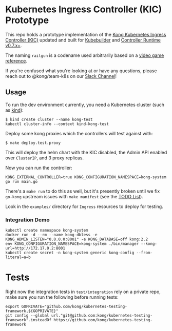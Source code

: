 # Kubernetes Ingress Controller (KIC) Prototype

This repo holds a prototype implementation of the [Kong Kubernetes Ingress Controller (KIC)][kic] updated and built for [Kubebuilder][kb] and [Controller Runtime v0.7.x+][ctrl].

The naming `railgun` is a codename used arbitrarily based on a [video game reference][q3].

If you're confused what you're looking at or have any questions, please reach out to @kong/team-k8s on our [Slack Channel][slack]!

## Usage

To run the dev environment currently, you need a Kubernetes cluster (such as [kind](https://github.com/kubernetes-sigs/kind)):

```shell
$ kind create cluster --name kong-test
kubectl cluster-info --context kind-kong-test
```

Deploy some kong proxies which the controllers will test against with:

```shell
$ make deploy.test.proxy
```

This will deploy the helm chart with the KIC disabled, the Admin API enabled over `ClusterIP`, and 3 proxy replicas.

Now you can run the controller:

```shell
KONG_EXTERNAL_CONTROLLER=true KONG_CONFIGURATION_NAMESPACE=kong-system go run main.go
```

There's a `make run` to do this as well, but it's presently broken until we fix `go-kong` upstream issues with `make manifest` (see the [TODO List](/TODO)).

Look in the `examples/` directory for `Ingress` resources to deploy for testing.

### Integration Demo

```shell
kubectl create namespace kong-system
docker run -d --rm --name kong-dbless -e KONG_ADMIN_LISTEN="0.0.0.0:8001" -e KONG_DATABASE=off kong:2.2
env KONG_CONFIGURATION_NAMESPACE=kong-system ./bin/manager --kong-url=http://172.17.0.2:8001
kubectl create secret -n kong-system generic kong-config --from-literal=a=b
```

# Tests

Right now the integration tests in `test/integration` rely on a private repo, make sure you run the following before running tests:

```shell
export GOPRIVATE="github.com/kong/kubernetes-testing-framework,${GOPRIVATE}"
git config --global url."git@github.com:kong/kubernetes-testing-framework".insteadOf https://github.com/kong/kubernetes-testing-framework
```

[kic]:https://github.com/kong/kubernetes-ingress-controller
[kb]:https://github.com/kubernetes-sigs/kubebuilder
[ctrl]:https://github.com/kubernetes-sigs/controller-runtime/releases/tag/v0.7.0
[q3]:https://github.com/ioquake/ioq3
[slack]:https://app.slack.com/client/T0DS5NB27/C011RQPHDC7
